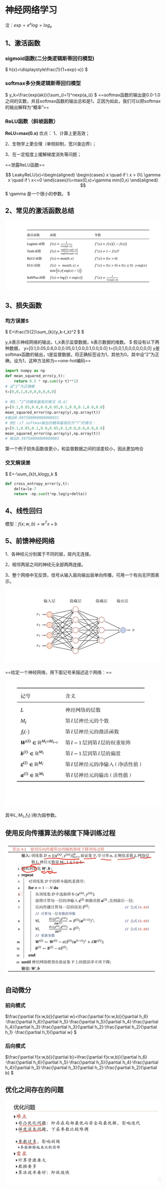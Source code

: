 # 神经网络学习
注：$exp=e^x  log=log_e$ 
## 1、激活函数
### sigmoid函数(二分类逻辑斯蒂回归模型)
$
h(x)=\displaystyle\frac{1}{1+exp(-x)}
$
### softmax多分类逻辑斯蒂回归模型
$
y_k=\frac{exp(ak)}{\sum_{i=1}^nexp(a_i)}
$
==softmax函数的输出是0.0-1.0之间的实数，并且softmax函数的输出总和是1，正因为如此，我们可以把softmax的输出解释为“概率”==
### ReLU函数（斜坡函数）
**ReLU=max(0.x)**
优点：
1、计算上更高效；

2、生物学上更合理（单侧抑制，宽兴奋边界）；

3、在一定程度上缓解梯度消失等问题；

==泄露ReLU函数==

$$
LeakyReLU(x)=\begin{aligned}
\begin{cases}
x \quad if \ x > 0\\
\gamma x \quad  if \ x<=0
\end{cases}\\=max(0,x)+\gamma min(0,x)
\end{aligned}
$$
$
\gamma 是一个很小的参数。
$
## 2、常见的激活函数总结
![常见激活函数](images/2022-09-25-16-27-55.png)

## 3、损失函数
### 均方误差S
$
E=\frac{1}{2}\sum_{k}(y_k-t_k)^2
$
$

y_k表示神经网络的输出，t_k表示监督数据，k表示数据的维数。
$
假设有以下两种数据，
y=[0.1,0.05,0.6,0.0,0.05,0.1,0.0,0.1,0.0,0.0]
t=[0,0,1,0,0,0,0,0,0,0]
y是softmax函数的输出，t是监督数据，将正确标签设为1，其他为0。其中设“2”为正确，设为1，这种方法称为==one-hot编码==

```python
import numpy as np
def mean_squared_erro(y,t):
    return 0.5 * np.sum((y-t)**2)
# 设“2”为正确解
t=[0,0,1,0,0,0,0,0,0,0]

# 例1：“2”的概率最高的情况（0.6）
y=[0.1,0.05,0.6,0.0,0.05,0.1,0.0,0.1,0.0,0.0]
mean_squared_error(np.array(y),np.array(t))
#输出0.097500000000000031
# 例2：if softmax输出的概率最高的为“7”的情况：
y=[0.1,0.05,0.1,0.0,0.05,0.1,0.0,0.6,0.0,0.0]
mean_squared_error(np.array(y),np.array(t))
# 输出0.59750000000000003
```
第一个例子损失函数值更小，和监督数据之间的误差较小，因此更加吻合

### 交叉熵误差
$
E=-\sum_{k}t_klogy_k
$
```python
def cross_entropy_error(y,t):
    delta=le-7
    return -np.sum(t*np.log(y+delta))
```
## 4、线性回归
模型：$f(x;w,b)=w^Tx+b$
## 5、前馈神经网络
1、各神经元分别属于不同的层，层内无连接。

2、相邻两层之间的神经元全部两两连接。

3、整个网络中无反馈，信号从输入层向输出层单向传播，可用一个有向无环图表示。

![](images/2022-09-25-16-36-48.png)

==给定一个神经网络，用下面记号来描述这个网络：==

![](images/2022-09-25-16-40-19.png)

其中$L,M_1,f_1(·)$称为超参数。
## 使用反向传播算法的梯度下降训练过程
![](images/2022-09-27-11-02-53.png)
## 自动微分
### 前向模式
$\frac{\partial f(x:w,b)}{\partial w}=\frac{\partial f(x:w,b)}{\partial h_6}·\frac{\partial h_6}{\partial h_5}·\frac{\partial h_5}{\partial h_4}·\frac{\partial h_4}{\partial h_3}·\frac{\partial h_3}{\partial h_2}·\frac{\partial h_2}{\partial h_1}
·\frac{\partial h_1}{\partial w}
$

### 后向模式
$\frac{\partial f(x:w,b)}{\partial b}=\frac{\partial f(x:w,b)}{\partial h_6}·\frac{\partial h_6}{\partial h_5}·\frac{\partial h_5}{\partial h_4}·\frac{\partial h_4}{\partial h_3}·\frac{\partial h_3}{\partial h_2}·\frac{\partial h_2}{\partial b}
$

## 优化之间存在的问题
![](images/2022-09-27-14-52-59.png)